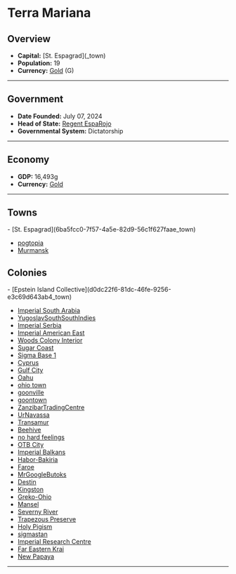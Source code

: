 <!--UNDEDITED FILE, remove this entire line if this file has been edited!-->
# <!--NAME-->Terra Mariana<!--NAME-->

## Overview

- **Capital:** <!--CAPITAL_LINK-->[St. Espagrad](<none>_town)<!--CAPITAL_LINK-->
- **Population:** <!--POPULATION-->19<!--POPULATION-->
- **Currency:** <!--CURRENCY_LINK-->[Gold](Gold_currency)<!--CURRENCY_LINK--> (<!--CURRENCY_ABV-->G<!--CURRENCY_ABV-->)

---

## Government

- **Date Founded:** <!--FOUNDED-->July 07, 2024<!--FOUNDED-->
- **Head of State:** <!--LEADER_TITLE_LINK-->[Regent EspaRojo](EspaRojo_user)<!--LEADER_TITLE_LINK-->
- **Governmental System:** <!--GOVERNMENT-->Dictatorship<!--GOVERNMENT-->

---

## Economy

- **GDP:** <!--GDP-->16,493g<!--GDP-->
- **Currency:** <!--CURRENCY_LINK-->[Gold](Gold_currency)<!--CURRENCY_LINK-->

---

## Towns

<!--TOWNS-->- [St. Espagrad](6ba5fcc0-7f57-4a5e-82d9-56c1f627faae_town)
- [pogtopia](63d30044-6339-42ff-8094-c5c23e90c140_town)
- [Murmansk](80c75a23-d8c3-4ec3-818d-7f3175f39508_town)<!--TOWNS-->

## Colonies

<!--COLONIES-->- [Epstein Island Collective](d0dc22f6-81dc-46fe-9256-e3c69d643ab4_town)
- [Imperial South Arabia](5c2a6103-d030-4ab9-b89b-9a53ddd35d27_town)
- [YugoslavSouthSouthIndies](504af9a3-6692-4063-96ff-e84a028a14c5_town)
- [Imperial Serbia](5aee5370-83ac-4e47-b56c-8aff91fe28dc_town)
- [Imperial American East](0c4e08d4-8e91-4bca-82b1-998d42f237be_town)
- [Woods Colony Interior](ca9b2df1-715e-46be-bd85-d13981355cef_town)
- [Sugar Coast](bac2494a-f9cd-43b9-9236-edf6499be587_town)
- [Sigma Base 1](cdc28030-6f05-4e2d-9ef8-4c33332f7f8c_town)
- [Cyprus](d344efbe-69e4-4c66-8c16-b92db2986ae0_town)
- [Gulf City](c47fc0f9-02da-4194-a0b9-c47ebfdd7b1d_town)
- [Oahu](cb6694da-ff92-4cb4-9b4a-05e0206f5d17_town)
- [ohio town](fe194fd4-9d76-424b-9ede-5927a374cf4c_town)
- [goonville](5476fa6b-50f3-477d-be97-98ef36f34dfa_town)
- [goontown](01718e42-a9c3-401a-9f41-5a0ed0ab4115_town)
- [ZanzibarTradingCentre](ad818d36-314a-4010-9bea-89e8d7afacdb_town)
- [UrNavassa](79c47c85-4fe9-40f8-88c4-e96b8990e4d9_town)
- [Transamur](4cf22ccb-ffe3-4ffe-a7ff-40ac9ea8f978_town)
- [Beehive](0b92c403-e6f4-44bd-82c1-11040cdaebf5_town)
- [no hard feelings](51e73698-e06c-4a2b-b2c7-5848f63ffd9b_town)
- [OTB City](5d3ce66c-7c8b-4a9b-898c-04659708b861_town)
- [Imperial Balkans](bbef6311-3580-45a6-bd4c-02b095a4aab1_town)
- [Habor-Bakiria](86df4328-211c-4a70-a654-2d0c9da00b1b_town)
- [Faroe](f16e5fe9-9d46-423f-80e8-74e8ee779337_town)
- [MrGoogleButoks](051d2ee4-1c64-4936-8456-a6b453f83720_town)
- [Destin](7cafe4ab-8914-4746-a51c-c0a1eaaff870_town)
- [Kingston](7905acc8-1a8e-423e-9f76-0937d2c94a7f_town)
- [Greko-Ohio](b474fe8f-96e1-49cf-afd5-bd408b741c5f_town)
- [Mansel](be15daa1-714d-4f21-b530-18b048134a9c_town)
- [Severny River](1087cdef-b4a3-4f60-9023-1ff8809c810d_town)
- [Trapezous Preserve](c764c923-a9e0-426f-bef4-32e44c919aa4_town)
- [Holy Pigism](0a805509-9204-4c3c-897b-c0e0e64502fb_town)
- [sigmastan](a77f3bc2-5e4e-450e-a7c2-63e2699bf4ba_town)
- [Imperial Research Centre](5d407e68-be00-49a5-b39e-bed1866666fb_town)
- [Far Eastern Krai](1576e160-802f-462a-871c-0f7bf1fa43df_town)
- [New Papaya](1248a812-4276-42bd-9107-bc473f8c0240_town)<!--COLONIES-->

---